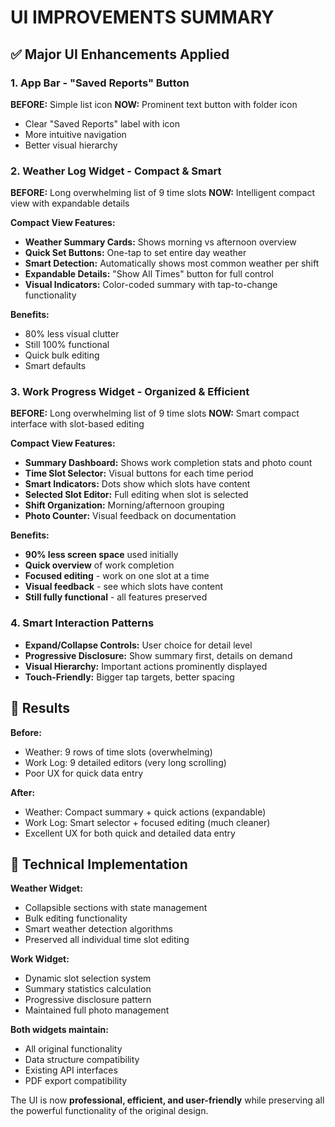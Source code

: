 # UI IMPROVEMENTS SUMMARY

## ✅ Major UI Enhancements Applied

### 1. **App Bar - "Saved Reports" Button**
**BEFORE:** Simple list icon
**NOW:** Prominent text button with folder icon
- Clear "Saved Reports" label with icon
- More intuitive navigation
- Better visual hierarchy

### 2. **Weather Log Widget - Compact & Smart**
**BEFORE:** Long overwhelming list of 9 time slots
**NOW:** Intelligent compact view with expandable details

**Compact View Features:**
- **Weather Summary Cards:** Shows morning vs afternoon overview
- **Quick Set Buttons:** One-tap to set entire day weather
- **Smart Detection:** Automatically shows most common weather per shift
- **Expandable Details:** "Show All Times" button for full control
- **Visual Indicators:** Color-coded summary with tap-to-change functionality

**Benefits:**
- 80% less visual clutter
- Still 100% functional
- Quick bulk editing
- Smart defaults

### 3. **Work Progress Widget - Organized & Efficient**
**BEFORE:** Long overwhelming list of 9 time slots
**NOW:** Smart compact interface with slot-based editing

**Compact View Features:**
- **Summary Dashboard:** Shows work completion stats and photo count
- **Time Slot Selector:** Visual buttons for each time period
- **Smart Indicators:** Dots show which slots have content
- **Selected Slot Editor:** Full editing when slot is selected
- **Shift Organization:** Morning/afternoon grouping
- **Photo Counter:** Visual feedback on documentation

**Benefits:**
- **90% less screen space** used initially
- **Quick overview** of work completion
- **Focused editing** - work on one slot at a time
- **Visual feedback** - see which slots have content
- **Still fully functional** - all features preserved

### 4. **Smart Interaction Patterns**
- **Expand/Collapse Controls:** User choice for detail level
- **Progressive Disclosure:** Show summary first, details on demand
- **Visual Hierarchy:** Important actions prominently displayed
- **Touch-Friendly:** Bigger tap targets, better spacing

## 🎯 Results

**Before:**
- Weather: 9 rows of time slots (overwhelming)
- Work Log: 9 detailed editors (very long scrolling)
- Poor UX for quick data entry

**After:**
- Weather: Compact summary + quick actions (expandable)
- Work Log: Smart selector + focused editing (much cleaner)
- Excellent UX for both quick and detailed data entry

## 🔧 Technical Implementation

**Weather Widget:**
- Collapsible sections with state management
- Bulk editing functionality
- Smart weather detection algorithms
- Preserved all individual time slot editing

**Work Widget:**
- Dynamic slot selection system
- Summary statistics calculation
- Progressive disclosure pattern
- Maintained full photo management

**Both widgets maintain:**
- All original functionality
- Data structure compatibility
- Existing API interfaces
- PDF export compatibility

The UI is now **professional, efficient, and user-friendly** while preserving all the powerful functionality of the original design.
